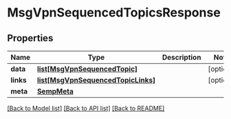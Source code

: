 # MsgVpnSequencedTopicsResponse

## Properties
Name | Type | Description | Notes
------------ | ------------- | ------------- | -------------
**data** | [**list[MsgVpnSequencedTopic]**](MsgVpnSequencedTopic.md) |  | [optional] 
**links** | [**list[MsgVpnSequencedTopicLinks]**](MsgVpnSequencedTopicLinks.md) |  | [optional] 
**meta** | [**SempMeta**](SempMeta.md) |  | 

[[Back to Model list]](../README.md#documentation-for-models) [[Back to API list]](../README.md#documentation-for-api-endpoints) [[Back to README]](../README.md)


